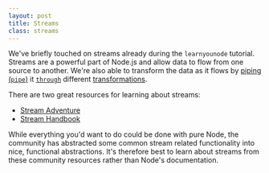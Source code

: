 ```yaml
---
layout: post
title: Streams
class: streams
---
```


We've briefly touched on streams already during the `learnyounode` tutorial. Streams are a powerful part of Node.js and allow data to flow from one source to another. We're also able to transform the data as it flows by [piping (`pipe`)][node-pipe] it [`through`][through2] different [transformations][node-tansform].

There are two great resources for learning about streams:

 - [Stream Adventure][stream-adventure]
 - [Stream Handbook][stream-handbook]

While everything you'd want to do could be done with pure Node, the community has abstracted some common stream related functionality into nice, functional abstractions. It's therefore best to learn about streams from these community resources rather than Node's documentation.

[node-pipe]: http://nodejs.org/api/stream.html#stream_readable_pipe_destination_options
[through2]: https://github.com/rvagg/through2
[node-tansform]: http://nodejs.org/api/stream.html#stream_class_stream_transform
[stream-adventure]: https://github.com/substack/stream-adventure
[stream-handbook]: https://github.com/substack/stream-handbook
